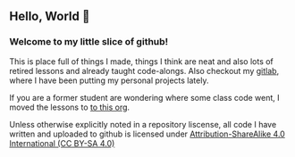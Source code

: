 ## Hello, World 👋

### Welcome to my little slice of github!  

This is place full of things I made, things I think are neat and also lots of retired lessons and already taught code-alongs. Also checkout my [gitlab](https://gitlab.com/wbailey), where I have been putting my personal projects lately. 

If you are a former student are wondering where some class code went, I moved the lessons to [to this org](https://github.com/ga-sei-lessons).

Unless otherwise explicitly noted in a repository liscense, all code I have written and uploaded to github is licensed under [Attribution-ShareAlike 4.0 International (CC BY-SA 4.0)](https://creativecommons.org/licenses/by-sa/4.0/)

<!--
**weston-bailey/weston-bailey** is a ✨ _special_ ✨ repository because its `README.md` (this file) appears on your GitHub profile.

Here are some ideas to get you started:

- 🔭 I’m currently working on ...
- 🌱 I’m currently learning ...
- 👯 I’m looking to collaborate on ...
- 🤔 I’m looking for help with ...
- 💬 Ask me about ...
- 📫 How to reach me: ...
- 😄 Pronouns: ...
- ⚡ Fun fact: ...
-->
